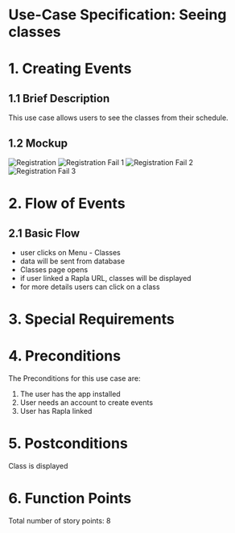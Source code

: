 # Use-Case Specification: Seeing classes

# 1. Creating Events

## 1.1 Brief Description
This use case allows users to see the classes from their schedule.

## 1.2 Mockup
![Registration](../mockups/Registration.png)
![Registration Fail 1](../mockups/Registration_Fail1.png)
![Registration Fail 2](../mockups/Registration_Fail2.png)
![Registration Fail 3](../mockups/Registration_Fail3.png)

# 2. Flow of Events

## 2.1 Basic Flow
- user clicks on Menu - Classes
- data will be sent from database
- Classes page opens
- if user linked a Rapla URL, classes will be displayed
- for more details users can click on a class

# 3. Special Requirements

# 4. Preconditions
The Preconditions for this use case are:
1. The user has the app installed
2. User needs an account to create events
3. User has Rapla linked

# 5. Postconditions
Class is displayed

# 6. Function Points
Total number of story points: 8
